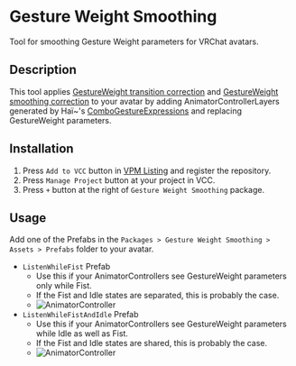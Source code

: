 # Gesture Weight Smoothing
Tool for smoothing Gesture Weight parameters for VRChat avatars.

## Description
This tool applies [GestureWeight transition correction](https://docs.hai-vr.dev/docs/products/combo-gesture-expressions/additional-pages/corrections#gestureweight-transition-correction) and [GestureWeight smoothing correction](https://docs.hai-vr.dev/docs/products/combo-gesture-expressions/additional-pages/corrections#gestureweight-smoothing-correction) to your avatar by adding AnimatorControllerLayers generated by Haï~'s [ComboGestureExpressions](https://docs.hai-vr.dev/docs/products/combo-gesture-expressions) and replacing GestureWeight parameters.

## Installation
1. Press `Add to VCC` button in [VPM Listing](https://vpm.nekobako.net) and register the repository.
2. Press `Manage Project` button at your project in VCC.
4. Press `+` button at the right of `Gesture Weight Smoothing` package.

## Usage
Add one of the Prefabs in the `Packages > Gesture Weight Smoothing > Assets > Prefabs` folder to your avatar.

- `ListenWhileFist` Prefab
  - Use this if your AnimatorControllers see GestureWeight parameters only while Fist.
  - If the Fist and Idle states are separated, this is probably the case.
  - ![AnimatorController](https://github.com/nekobako/GestureWeightSmoothing/assets/4340778/a1ed410f-4744-434e-a08c-4ecf95eac412)
- `ListenWhileFistAndIdle` Prefab
  - Use this if your AnimatorControllers see GestureWeight parameters while Idle as well as Fist.
  - If the Fist and Idle states are shared, this is probably the case.
  - ![AnimatorController](https://github.com/nekobako/GestureWeightSmoothing/assets/4340778/898ea476-b42d-4c47-964d-023badb9f70e)
